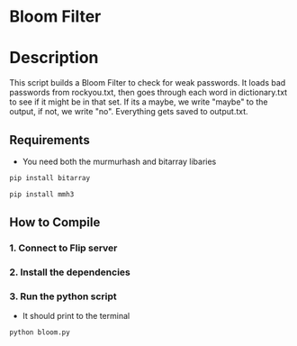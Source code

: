 # Bloom Filter

# Description
This script builds a Bloom Filter to check for weak passwords. It loads bad passwords from rockyou.txt, then goes through each word in dictionary.txt to see if it might be in that set. If its a maybe, we write "maybe" to the output, if not, we write "no". Everything gets saved to output.txt.
## Requirements
- You need both the murmurhash and bitarray libaries

```bash
pip install bitarray
```

```bash
pip install mmh3
```

## How to Compile

### 1. Connect to Flip server

### 2. Install the dependencies

### 3. Run the python script
- It should print to the terminal
```bash
python bloom.py
```

